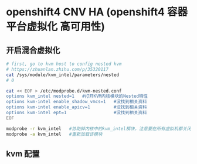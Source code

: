 # openshift4 CNV HA (openshift4 容器平台虚拟化 高可用性)

## 开启混合虚拟化
```bash
# first, go to kvm host to config nested kvm
# https://zhuanlan.zhihu.com/p/35320117
cat /sys/module/kvm_intel/parameters/nested
# 0

cat << EOF > /etc/modprobe.d/kvm-nested.conf
options kvm_intel nested=1   #打开KVM内核模块的Nested特性
options kvm-intel enable_shadow_vmcs=1   #没找到相关资料
options kvm-intel enable_apicv=1         #没找到相关资料
options kvm-intel ept=1                  #没找到相关资料
EOF

modprobe -r kvm_intel   #协助掉内核中的kvm_intel模块，注意要在所有虚拟机都关闭的情况下执行
modprobe -a kvm_intel   #重新加载该模块

```

## kvm 配置

```bash


```